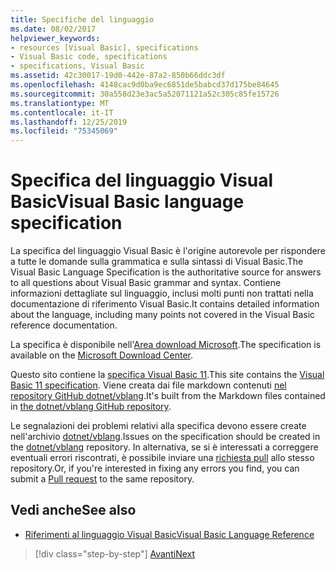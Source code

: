 ```yaml
---
title: Specifiche del linguaggio
ms.date: 08/02/2017
helpviewer_keywords:
- resources [Visual Basic], specifications
- Visual Basic code, specifications
- specifications, Visual Basic
ms.assetid: 42c30017-19d0-442e-87a2-850b66ddc3df
ms.openlocfilehash: 4148cac9d0ba9ec6851de5babcd37d175be84645
ms.sourcegitcommit: 30a558d23e3ac5a52071121a52c305c85fe15726
ms.translationtype: MT
ms.contentlocale: it-IT
ms.lasthandoff: 12/25/2019
ms.locfileid: "75345069"
---
```

# <a name="visual-basic-language-specification"></a><span data-ttu-id="e542c-102">Specifica del linguaggio Visual Basic</span><span class="sxs-lookup"><span data-stu-id="e542c-102">Visual Basic language specification</span></span>

<span data-ttu-id="e542c-103">La specifica del linguaggio Visual Basic è l'origine autorevole per rispondere a tutte le domande sulla grammatica e sulla sintassi di Visual Basic.</span><span class="sxs-lookup"><span data-stu-id="e542c-103">The Visual Basic Language Specification is the authoritative source for answers to all questions about Visual Basic grammar and syntax.</span></span> <span data-ttu-id="e542c-104">Contiene informazioni dettagliate sul linguaggio, inclusi molti punti non trattati nella documentazione di riferimento Visual Basic.</span><span class="sxs-lookup"><span data-stu-id="e542c-104">It contains detailed information about the language, including many points not covered in the Visual Basic reference documentation.</span></span>  
  
<span data-ttu-id="e542c-105">La specifica è disponibile nell'[Area download Microsoft](https://go.microsoft.com/fwlink/?LinkId=188623).</span><span class="sxs-lookup"><span data-stu-id="e542c-105">The specification is available on the [Microsoft Download Center](https://go.microsoft.com/fwlink/?LinkId=188623).</span></span>  
  
<span data-ttu-id="e542c-106">Questo sito contiene la [specifica Visual Basic 11](../../../../_vblang/spec/introduction.md).</span><span class="sxs-lookup"><span data-stu-id="e542c-106">This site contains the [Visual Basic 11 specification](../../../../_vblang/spec/introduction.md).</span></span> <span data-ttu-id="e542c-107">Viene creata dai file markdown contenuti [nel repository GitHub dotnet/vblang](https://github.com/dotnet/vblang/blob/master/spec/README.md).</span><span class="sxs-lookup"><span data-stu-id="e542c-107">It's built from the Markdown files contained in [the dotnet/vblang GitHub repository](https://github.com/dotnet/vblang/blob/master/spec/README.md).</span></span>

<span data-ttu-id="e542c-108">Le segnalazioni dei problemi relativi alla specifica devono essere create nell'archivio [dotnet/vblang](https://github.com/dotnet/vblang/issues).</span><span class="sxs-lookup"><span data-stu-id="e542c-108">Issues on the specification should be created in the [dotnet/vblang](https://github.com/dotnet/vblang/issues) repository.</span></span> <span data-ttu-id="e542c-109">In alternativa, se si è interessati a correggere eventuali errori riscontrati, è possibile inviare una [richiesta pull](https://github.com/dotnet/vblang/pulls) allo stesso repository.</span><span class="sxs-lookup"><span data-stu-id="e542c-109">Or, if you're interested in fixing any errors you find, you can submit a [Pull request](https://github.com/dotnet/vblang/pulls) to the same repository.</span></span>

## <a name="see-also"></a><span data-ttu-id="e542c-110">Vedi anche</span><span class="sxs-lookup"><span data-stu-id="e542c-110">See also</span></span>

- [<span data-ttu-id="e542c-111">Riferimenti al linguaggio Visual Basic</span><span class="sxs-lookup"><span data-stu-id="e542c-111">Visual Basic Language Reference</span></span>](../../../visual-basic/language-reference/index.md)

>[!div class="step-by-step"]
>[<span data-ttu-id="e542c-112">Avanti</span><span class="sxs-lookup"><span data-stu-id="e542c-112">Next</span></span>](../../../../_vblang/spec/introduction.md)
